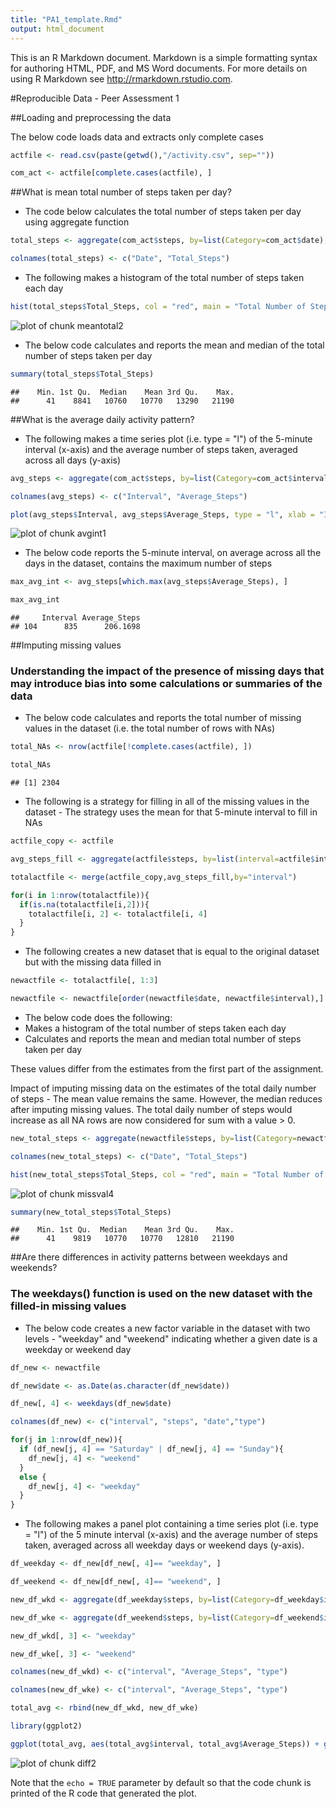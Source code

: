 ```yaml
---
title: "PA1_template.Rmd"
output: html_document
---
```


This is an R Markdown document. Markdown is a simple formatting syntax for authoring HTML, PDF, and MS Word documents. For more details on using R Markdown see <http://rmarkdown.rstudio.com>.

#Reproducible Data - Peer Assessment 1

##Loading and preprocessing the data

The below code loads data and extracts only complete cases


```r
actfile <- read.csv(paste(getwd(),"/activity.csv", sep=""))

com_act <- actfile[complete.cases(actfile), ]
```

##What is mean total number of steps taken per day?

- The code below calculates the total number of steps taken per day using aggregate function


```r
total_steps <- aggregate(com_act$steps, by=list(Category=com_act$date), FUN=sum)

colnames(total_steps) <- c("Date", "Total_Steps")
```

- The following makes a histogram of the total number of steps taken each day


```r
hist(total_steps$Total_Steps, col = "red", main = "Total Number of Steps Taken Each Day", xlab = "Total Number of Steps")
```

![plot of chunk meantotal2](figure/meantotal2-1.png) 

- The below code calculates and reports the mean and median of the total number of steps taken per day


```r
summary(total_steps$Total_Steps)
```

```
##    Min. 1st Qu.  Median    Mean 3rd Qu.    Max. 
##      41    8841   10760   10770   13290   21190
```

##What is the average daily activity pattern?

- The following makes a time series plot (i.e. type = "l") of the 5-minute interval (x-axis) and the average number of steps taken, averaged across all days (y-axis)


```r
avg_steps <- aggregate(com_act$steps, by=list(Category=com_act$interval), FUN=mean, na.rm=TRUE)

colnames(avg_steps) <- c("Interval", "Average_Steps")

plot(avg_steps$Interval, avg_steps$Average_Steps, type = "l", xlab = "Interval", ylab="Average Number of Steps" )
```

![plot of chunk avgint1](figure/avgint1-1.png) 

- The below code reports the 5-minute interval, on average across all the days in the dataset, contains the maximum number of steps



```r
max_avg_int <- avg_steps[which.max(avg_steps$Average_Steps), ]

max_avg_int
```

```
##     Interval Average_Steps
## 104      835      206.1698
```

##Imputing missing values
### Understanding the impact of the presence of missing days that may introduce bias into some calculations or summaries of the data

- The below code calculates and reports the total number of missing values in the dataset (i.e. the total number of rows with NAs)


```r
total_NAs <- nrow(actfile[!complete.cases(actfile), ])

total_NAs
```

```
## [1] 2304
```

- The following is a strategy for filling in all of the missing values in the dataset - The strategy uses the mean for that 5-minute interval to fill in NAs



```r
actfile_copy <- actfile

avg_steps_fill <- aggregate(actfile$steps, by=list(interval=actfile$interval), FUN=mean, na.rm=TRUE)

totalactfile <- merge(actfile_copy,avg_steps_fill,by="interval")

for(i in 1:nrow(totalactfile)){
  if(is.na(totalactfile[i,2])){        
    totalactfile[i, 2] <- totalactfile[i, 4]     
  }  
}
```

- The following creates a new dataset that is equal to the original dataset but with the missing data filled in


```r
newactfile <- totalactfile[, 1:3]

newactfile <- newactfile[order(newactfile$date, newactfile$interval),]
```

- The below code does the following:
- Makes a histogram of the total number of steps taken each day 
- Calculates and reports the mean and median total number of steps taken per day 

These values differ from the estimates from the first part of the assignment.

Impact of imputing missing data on the estimates of the total daily number of steps - The mean value remains the same. However, the median reduces after imputing missing values. The total daily number of steps would increase as all NA rows are now considered for sum with a value > 0.


```r
new_total_steps <- aggregate(newactfile$steps, by=list(Category=newactfile$date), FUN=sum)

colnames(new_total_steps) <- c("Date", "Total_Steps")

hist(new_total_steps$Total_Steps, col = "red", main = "Total Number of Steps Taken Each Day", xlab = "Total Number of Steps")
```

![plot of chunk missval4](figure/missval4-1.png) 

```r
summary(new_total_steps$Total_Steps)
```

```
##    Min. 1st Qu.  Median    Mean 3rd Qu.    Max. 
##      41    9819   10770   10770   12810   21190
```

##Are there differences in activity patterns between weekdays and weekends?
### The weekdays() function is used on the new dataset with the filled-in missing values

- The below code creates a new factor variable in the dataset with two levels - "weekday" and "weekend" indicating whether a given date is a weekday or weekend day


```r
df_new <- newactfile

df_new$date <- as.Date(as.character(df_new$date))

df_new[, 4] <- weekdays(df_new$date)

colnames(df_new) <- c("interval", "steps", "date","type")

for(j in 1:nrow(df_new)){
  if (df_new[j, 4] == "Saturday" | df_new[j, 4] == "Sunday"){
    df_new[j, 4] <- "weekend" 
  }
  else {
    df_new[j, 4] <- "weekday"
  }
}
```

- The following makes a panel plot containing a time series plot (i.e. type = "l") of the 5 minute interval (x-axis) and the average number of steps taken, averaged across all weekday days or weekend days (y-axis). 


```r
df_weekday <- df_new[df_new[, 4]== "weekday", ]

df_weekend <- df_new[df_new[, 4]== "weekend", ]

new_df_wkd <- aggregate(df_weekday$steps, by=list(Category=df_weekday$interval), FUN=mean, na.rm=TRUE)

new_df_wke <- aggregate(df_weekend$steps, by=list(Category=df_weekend$interval), FUN=mean, na.rm=TRUE)

new_df_wkd[, 3] <- "weekday"

new_df_wke[, 3] <- "weekend"

colnames(new_df_wkd) <- c("interval", "Average_Steps", "type")

colnames(new_df_wke) <- c("interval", "Average_Steps", "type")

total_avg <- rbind(new_df_wkd, new_df_wke)

library(ggplot2)

ggplot(total_avg, aes(total_avg$interval, total_avg$Average_Steps)) + geom_line() + facet_grid(type ~ .) + labs(title="Average Number of Steps") +theme(plot.title = element_text(lineheight=.8, face="bold")) + xlab("5-minute Interval ") + ylab("Average Number of Steps Taken by Day Type")
```

![plot of chunk diff2](figure/diff2-1.png) 

Note that the `echo = TRUE` parameter  by default so that the code chunk is printed of the R code that generated the plot.
